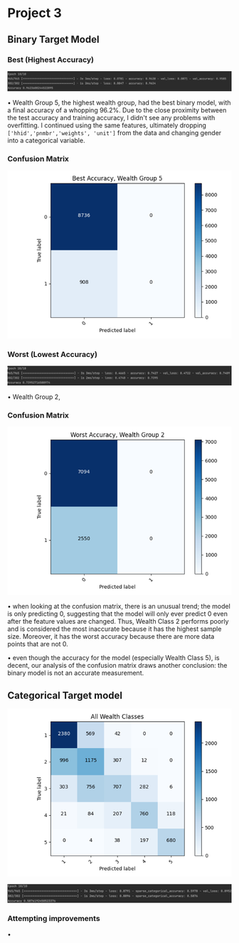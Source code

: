 # Project 3

## Binary Target Model

### Best (Highest Accuracy)


![img_42.png](img_42.png)

• Wealth Group 5, the highest wealth group, had the best binary model, with a final accuracy of a whopping 96.2%. Due to the close proximity between the test accuracy and training accuracy, I didn't see any problems with overfitting. I continued using the same features, ultimately dropping `['hhid','pnmbr','weights', 'unit']` from the data and changing gender into a categorical variable. 

### Confusion Matrix 
![img_40.png](img_40.png)


### Worst (Lowest Accuracy)

![img_43.png](img_43.png)

• Wealth Group 2,

### Confusion Matrix 
![img_41.png](img_41.png)

• when looking at the confusion matrix, there is an unusual trend; the model is only predicting 0, suggesting that the model will only ever predict 0 even after the feature values are changed. Thus, Wealth Class 2 performs poorly and is considered the most inaccurate because it has the highest sample size. Moreover, it has the worst accuracy because there are more data points that are not 0. 

• even though the accuracy for the model (especially Wealth Class 5), is decent, our analysis of the confusion matrix draws another conclusion: the binary model is not an accurate measurement.

## Categorical Target model

![img_39.png](img_39.png)

![img_44.png](img_44.png)

### Attempting improvements 

•